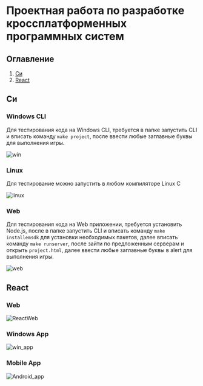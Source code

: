 ﻿# Проектная работа по разработке кроссплатформенных программных систем
## Оглавление
1. [Си](#Си)
2. [React](#React)

## Си
### Windows CLI
Для тестирования кода на Windows CLI, требуется в папке запустить CLI и вписать команду `make project`, после ввести любые заглавные буквы для выполнения игры.

![win](https://user-images.githubusercontent.com/74838417/197536961-e5f08ecd-e767-411f-bf72-c3a8143975f3.png)



### Linux
Для тестирование можно запустить в любом компиляторе Linux C

![linux](https://user-images.githubusercontent.com/74838417/197536989-bfa83cbe-594e-44bb-bc6b-f618b1991fa2.png)



### Web
Для тестирования кода на Web приложении, требуется установить Node.js, после в папке запустить CLI и вписать команду `make installemsdk` для установки необходимых пакетов, далее вписать команду `make runserver`, после зайти по предложенным серверам и открыть `project.html`, далее ввести любые заглавные буквы в alert для выполнения игры.

![web](https://user-images.githubusercontent.com/74838417/197537006-5b436ddf-f12c-4c0a-bb50-06b2c33f45d7.png)

## React

### Web

![ReactWeb](https://user-images.githubusercontent.com/74838417/197547350-9dbc2339-d324-4301-ab46-a29354d6e517.png)


### Windows App

![win_app](https://user-images.githubusercontent.com/74838417/197540277-f7071fdd-0d7a-4f40-ab4e-5b43fc98b13c.png)

### Mobile App

![Android_app](https://user-images.githubusercontent.com/74838417/197540403-16b0afdb-6cbb-4aab-88a1-68b3045910a5.jpg)

